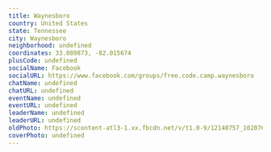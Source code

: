 ```yaml
---
title: Waynesboro
country: United States
state: Tennessee
city: Waynesboro
neighborhood: undefined
coordinates: 33.089873, -82.015674
plusCode: undefined
socialName: Facebook
socialURL: https://www.facebook.com/groups/free.code.camp.waynesboro
chatName: undefined
chatURL: undefined
eventName: undefined
eventURL: undefined
leaderName: undefined
leaderURL: undefined
oldPhoto: https://scontent-atl3-1.xx.fbcdn.net/v/t1.0-9/12140757_10207649901348241_1226550398520872643_n.jpg?oh=7cb19b98ad32ed4ee5dffe859946cdb8&oe=597E34A1
coverPhoto: undefined
---
```

